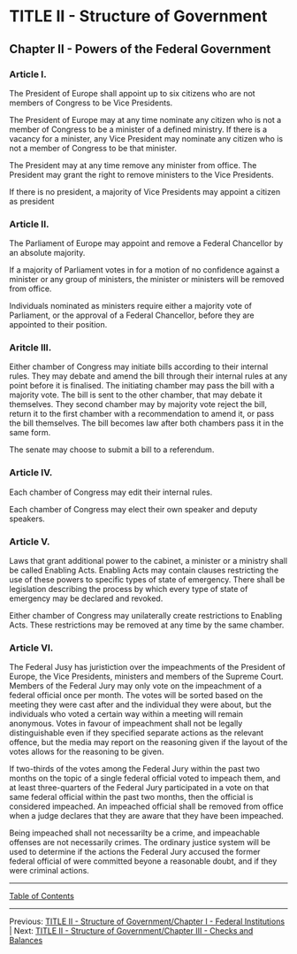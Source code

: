 # TITLE II - Structure of Government

## Chapter II - Powers of the Federal Government

### Article I. 
The President of Europe shall appoint up to six citizens who are not members of Congress to be Vice Presidents.

The President of Europe may at any time nominate any citizen who is not a member of Congress to be a minister of a defined ministry. If there is a vacancy for a minister, any Vice President may nominate any citizen who is not a member of Congress to be that minister.

The President may at any time remove any minister from office. The President may grant the right to remove ministers to the Vice Presidents. 

If there is no president, a majority of Vice Presidents may appoint a citizen as president

### Article II. 
The Parliament of Europe may appoint and remove a Federal Chancellor by an absolute majority. 

If a majority of Parliament votes in for a motion of no confidence against a minister or any group of ministers, the minister or ministers will be removed from office.

Individuals nominated as ministers require either a majority vote of Parliament, or the approval of a Federal Chancellor, before they are appointed to their position.

### Aritcle III.
Either chamber of Congress may initiate bills according to their internal rules. They may debate and amend the bill through their internal rules at any point before it is finalised. The initiating chamber may pass the bill with a majority vote. The bill is sent to the other chamber, that may debate it themselves. They second chamber may by majority vote reject the bill, return it to the first chamber with a recommendation to amend it, or pass the bill themselves. The bill becomes law after both chambers pass it in the same form.

The senate may choose to submit a bill to a referendum.

### Article IV.
Each chamber of Congress may edit their internal rules. 

Each chamber of Congress may elect their own speaker and deputy speakers.

### Article V.
Laws that grant additional power to the cabinet, a minister or a ministry shall be called Enabling Acts. 
Enabling Acts may contain clauses restricting the use of these powers to specific types of state of emergency. There shall be legislation describing the process by which every type of state of emergency may be declared and revoked.

Either chamber of Congress may unilaterally create restrictions to Enabling Acts. These restrictions may be removed at any time by the same chamber.


### Article VI.
The Federal Jusy has juristiction over the impeachments of the President of Europe, the Vice Presidents, ministers and members of the Supreme Court. Members of the Federal Jury may only vote on the impeachment of a federal official once per month. The votes will be sorted based on the meeting they were cast after and the individual they were about, but the individuals who voted a certain way within a meeting will remain anonymous. Votes in favour of impeachment shall not be legally distinguishable even if they specified separate actions as the relevant offence, but the media may report on the reasoning given if the layout of the votes allows for the reasoning to be given. 

If two-thirds of the votes among the Federal Jury within the past two months on the topic of a single federal official voted to impeach them, and at least three-quarters of the Federal Jury participated in a vote on that same federal official within the past two months, then the official is considered impeached. An impeached official shall be removed from office when a judge declares that they are aware that they have been impeached. 

Being impeached shall not necessarilty be a crime, and impeachable offenses are not necessarily crimes. The ordinary justice system will be used to determine if the actions the Federal Jury accused the former federal official of were committed beyone a reasonable doubt, and if they were criminal actions. 

---

[Table of Contents](TABLE_OF_CONTENTS.md)

---
Previous: [TITLE II - Structure of Government/Chapter I - Federal Institutions](TITLE_2_CH_1.md) | Next: [TITLE II - Structure of Government/Chapter III - Checks and Balances](TITLE_2_CH_3.md) 
